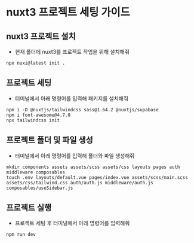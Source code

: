 # nuxt3 프로젝트 세팅 가이드
## nuxt3 프로젝트 설치
- 현재 폴더에 nuxt3를 프로젝트 작업을 위해 설치해줘
```
npx nuxi@latest init .
```

## 프로젝트 세팅
- 터미널에서 아래 명령어를 입력해 패키지를 설치해줘
```
npm i -D @nuxtjs/tailwindcss sass@1.64.2 @nuxtjs/supabase
npm i font-awesome@4.7.0
npx tailwindcss init
```

## 프로젝트 폴더 및 파일 생성
- 터미널에서 아래 명령어를 입력해 폴더와 파일 생성해줘
```
mkdir components assets assets/scss assets/css layouts pages auth middleware composables
touch .env layouts/default.vue pages/index.vue assets/scss/main.scss assets/css/tailwind.css auth/auth.js middleware/auth.js composables/useSidebar.js 
```

## 프로젝트 실행
- 프로젝트 세팅 후 터미널에서 아래 명령어를 입력해줘
```
npm run dev
```
